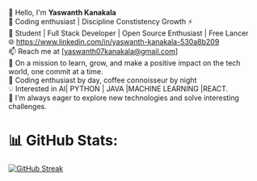 👋 Hello, I'm **Yaswanth Kanakala**<br>
🌟 Coding enthusiast | Discipline Constistency Growth ⚡️<br>
🚀 Student | Full Stack Developer | Open Source Enthusiast | Free Lancer<br>
🌐 https://www.linkedin.com/in/yaswanth-kanakala-530a8b209<br>
📫 Reach me at [yaswanth07kanakala@gmail.com]<br>
🌱 On a mission to learn, grow, and make a positive impact on the tech world, one commit at a time. <br>
🌟 Coding enthusiast by day, coffee connoisseur by night <br>
💡 Interested in AI| PYTHON | JAVA |MACHINE LEARNING |REACT.<br>
🌟 I'm always eager to explore new technologies and solve interesting challenges.<br>
# 📊 GitHub Stats:
[![GitHub Streak](https://streak-stats.demolab.com/?user=yeswanthkanakala07)](https://git.io/streak-stats)
